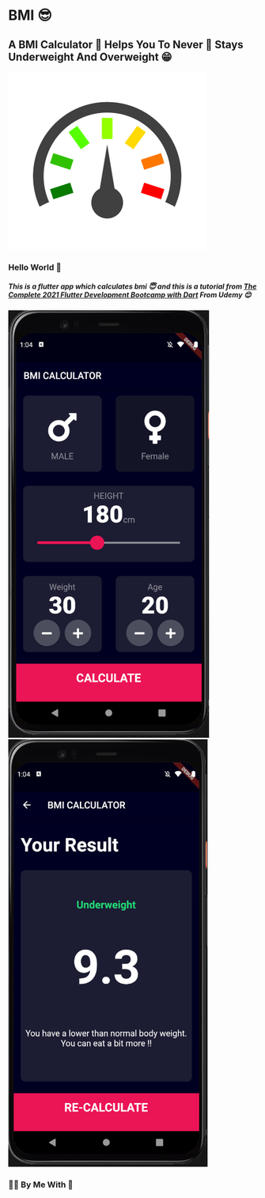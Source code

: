 # BMI 😎

## A BMI Calculator 📅 Helps You To Never 🚫 Stays Underweight And Overweight 😁

<img src="./images/logo.png" />

### Hello World 👋

##### This is a flutter app which calculates bmi 😇 and this is a tutorial from <a href="https://www.udemy.com/course/flutter-bootcamp-with-dart/">The Complete 2021 Flutter Development Bootcamp with Dart</a> From Udemy 😊


<img src="./images/home.png" />
<img src="./images/calc.png" />


### 👨‍💻 By Me With 🐛